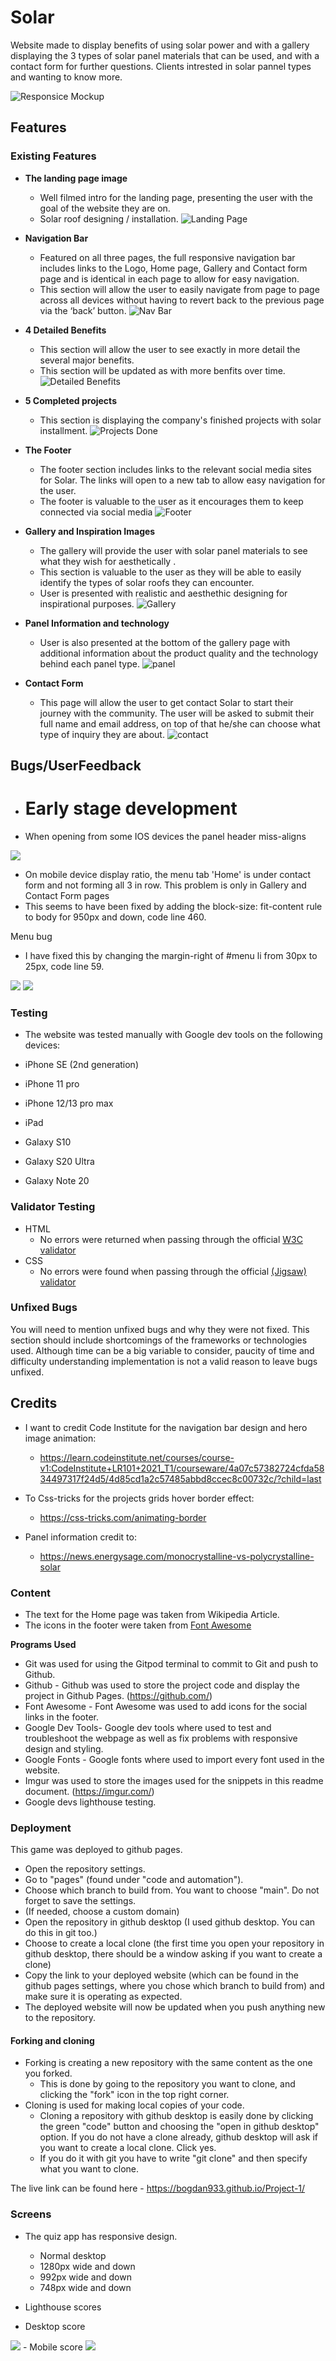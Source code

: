 # Solar 
Website made to display benefits of using solar power and with a gallery displaying the 3 types of solar panel materials that can be used, and with a contact form for further questions.
Clients intrested in solar pannel types and wanting to know more. 

![Responsice Mockup](https://i.imgur.com/BsYmwpm.png)

## Features

### Existing Features
 

- __The landing page image__
  - Well filmed intro for the landing page, presenting the user with the goal of the website they are on.
  - Solar roof designing / installation.
![Landing Page](https://i.imgur.com/AABV3Le.png)

- __Navigation Bar__
  - Featured on all three pages, the full responsive navigation bar includes links to the Logo, Home page, Gallery and Contact form page and is identical in each page to allow for easy navigation.
  - This section will allow the user to easily navigate from page to page across all devices without having to revert back to the previous page via the ‘back’ button.
![Nav Bar](https://i.imgur.com/oBn3UBp.png)

- __4 Detailed Benefits__
  - This section will allow the user to see exactly in more detail the several major benefits. 
  - This section will be updated as with more benfits over time.
![Detailed Benefits](https://i.imgur.com/liXhvwu.png)

- __5 Completed projects__
  - This section is displaying the company's finished projects with solar installment.
![Projects Done](https://i.imgur.com/aVdcSP4.png)

- __The Footer__ 
  - The footer section includes links to the relevant social media sites for Solar. The links will open to a new tab to allow easy navigation for the user. 
  - The footer is valuable to the user as it encourages them to keep connected via social media
![Footer](https://i.imgur.com/mLXFhPN.png)

- __Gallery and Inspiration Images__
  - The gallery will provide the user with solar panel materials to see what they wish for aesthetically . 
  - This section is valuable to the user as they will be able to easily identify the types of solar roofs they can encounter.
  - User is presented with realistic and aesthethic designing for inspirational purposes.
![Gallery](https://i.imgur.com/DCs2a8C.png)


- __Panel Information and technology__
  - User is also presented at the bottom of the gallery page with additional information about the product quality and the technology behind each panel type.
![panel](https://i.imgur.com/UdDLa1o.png)
- __Contact Form__
  - This page will allow the user to get contact Solar to start their journey with the community. The user will be asked to submit their full name and email address, on top of that he/she can choose what type of inquiry they are about.
![contact](https://i.imgur.com/zAnhPlq.png)


## Bugs/UserFeedback
- <h1>Early stage development</h1>
- When opening from some IOS devices the panel header miss-aligns
<img src="https://i.imgur.com/1VZ4SIu.png">

- On mobile device display ratio, the menu tab 'Home' is under contact form and not forming all 3 in row. This problem is only in Gallery and Contact Form pages
- This seems to have been fixed by adding the block-size: fit-content rule to body for 950px and down, code line 460.</p>


Menu bug
- I have fixed this by changing the margin-right of #menu li from 30px to 25px, code line 59.

<img src="https://i.imgur.com/qBZvLmi.png">
<img src="https://i.imgur.com/xYrFqdg.png">

### Testing
- The website was tested manually with Google dev tools on the following devices:

- iPhone SE (2nd generation)
- iPhone 11 pro
- iPhone 12/13 pro max
- iPad
- Galaxy S10
- Galaxy S20 Ultra
- Galaxy Note 20


### Validator Testing 

- HTML
  - No errors were returned when passing through the official [W3C validator](https://validator.w3.org/nu/?doc=https%3A%2F%2Fcode-institute-org.github.io%2Flove-running-2.0%2Findex.html)
- CSS
  - No errors were found when passing through the official [(Jigsaw) validator](https://jigsaw.w3.org/css-validator/validator?uri=https%3A%2F%2Fvalidator.w3.org%2Fnu%2F%3Fdoc%3Dhttps%253A%252F%252Fcode-institute-org.github.io%252Flove-running-2.0%252Findex.html&profile=css3svg&usermedium=all&warning=1&vextwarning=&lang=en#css)

### Unfixed Bugs

You will need to mention unfixed bugs and why they were not fixed. This section should include shortcomings of the frameworks or technologies used. Although time can be a big variable to consider, paucity of time and difficulty understanding implementation is not a valid reason to leave bugs unfixed. 

## Credits 
- I want to credit Code Institute for the navigation bar design and hero image animation:
  - https://learn.codeinstitute.net/courses/course-v1:CodeInstitute+LR101+2021_T1/courseware/4a07c57382724cfda5834497317f24d5/4d85cd1a2c57485abbd8ccec8c00732c/?child=last

- To Css-tricks for the projects grids hover border effect: 
  - https://css-tricks.com/animating-border
- Panel information credit to: 
  - https://news.energysage.com/monocrystalline-vs-polycrystalline-solar
### Content 

- The text for the Home page was taken from Wikipedia Article.
- The icons in the footer were taken from [Font Awesome](https://fontawesome.com/)

__Programs Used__
  - Git was used for using the Gitpod terminal to commit to Git and push to Github.
  - Github - Github was used to store the project code and display the project in Github Pages. (https://github.com/)
  - Font Awesome - Font Awesome was used to add icons for the social links in the footer.
  - Google Dev Tools- Google dev tools where used to test and troubleshoot the webpage as well as fix problems with responsive design   and styling.
  - Google Fonts - Google fonts where used to import every font used in the website.
  - Imgur was used to store the images used for the snippets in this readme document. (https://imgur.com/)
  - Google devs lighthouse testing.

### Deployment
This game was deployed to github pages.

- Open the repository settings.
- Go to "pages" (found under "code and automation").
- Choose which branch to build from. You want to choose "main". Do not forget to save the settings.
- (If needed, choose a custom domain)
- Open the repository in github desktop (I used github desktop. You can do this in git too.)
- Choose to create a local clone (the first time you open your repository in github desktop, there should be a window asking if you want to create a clone)
- Copy the link to your deployed website (which can be found in the github pages settings, where you chose which branch to build from) and make sure it is operating as expected.
- The deployed website will now be updated when you push anything new to the repository.

#### Forking and cloning
- Forking is creating a new repository with the same content as the one you forked. 
    - This is done by going to the repository you want to clone, and clicking the "fork" icon in the top right corner.
- Cloning is used for making local copies of your code.
    - Cloning a repository with github desktop is easily done by clicking the green "code" button and choosing the "open in github desktop" option. If you do not have a clone already, github desktop will ask if you want to create a local clone. Click yes.
    - If you do it with git you have to write "git clone" and then specify what you want to clone.

The live link can be found here - https://bogdan933.github.io/Project-1/ 

### Screens
  - The quiz app has responsive design.
      - Normal desktop
      - 1280px wide and down
      - 992px wide and down
      - 748px wide and down


- Lighthouse scores 


- Desktop score
<img src="https://i.imgur.com/I4OZ5ke.png">
- Mobile score
<img src="https://i.imgur.com/nd9qNCk.png">


